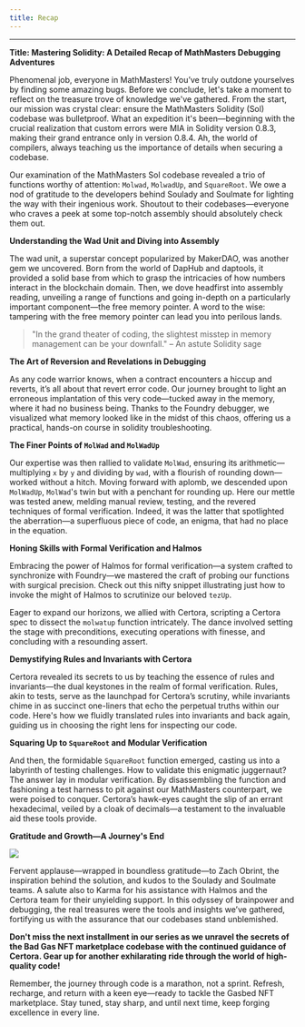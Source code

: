 ```yaml
---
title: Recap
---
```


---

**Title: Mastering Solidity: A Detailed Recap of MathMasters Debugging Adventures**

Phenomenal job, everyone in MathMasters! You’ve truly outdone yourselves by finding some amazing bugs. Before we conclude, let's take a moment to reflect on the treasure trove of knowledge we've gathered. From the start, our mission was crystal clear: ensure the MathMasters Solidity (Sol) codebase was bulletproof. What an expedition it's been—beginning with the crucial realization that custom errors were MIA in Solidity version 0.8.3, making their grand entrance only in version 0.8.4. Ah, the world of compilers, always teaching us the importance of details when securing a codebase.

Our examination of the MathMasters Sol codebase revealed a trio of functions worthy of attention: `Molwad`, `MolwadUp`, and `SquareRoot`. We owe a nod of gratitude to the developers behind Soulady and Soulmate for lighting the way with their ingenious work. Shoutout to their codebases—everyone who craves a peek at some top-notch assembly should absolutely check them out.

**Understanding the Wad Unit and Diving into Assembly**

The wad unit, a superstar concept popularized by MakerDAO, was another gem we uncovered. Born from the world of DapHub and daptools, it provided a solid base from which to grasp the intricacies of how numbers interact in the blockchain domain. Then, we dove headfirst into assembly reading, unveiling a range of functions and going in-depth on a particularly important component—the free memory pointer. A word to the wise: tampering with the free memory pointer can lead you into perilous lands.

> "In the grand theater of coding, the slightest misstep in memory management can be your downfall." – An astute Solidity sage

**The Art of Reversion and Revelations in Debugging**

As any code warrior knows, when a contract encounters a hiccup and reverts, it’s all about that revert error code. Our journey brought to light an erroneous implantation of this very code—tucked away in the memory, where it had no business being. Thanks to the Foundry debugger, we visualized what memory looked like in the midst of this chaos, offering us a practical, hands-on course in solidity troubleshooting.

**The Finer Points of `MolWad` and `MolWadUp`**

Our expertise was then rallied to validate `MolWad`, ensuring its arithmetic—multiplying `x` by `y` and dividing by `wad`, with a flourish of rounding down—worked without a hitch. Moving forward with aplomb, we descended upon `MolWadUp`, `MolWad`'s twin but with a penchant for rounding up. Here our mettle was tested anew, melding manual review, testing, and the revered techniques of formal verification. Indeed, it was the latter that spotlighted the aberration—a superfluous piece of code, an enigma, that had no place in the equation.

**Honing Skills with Formal Verification and Halmos**

Embracing the power of Halmos for formal verification—a system crafted to synchronize with Foundry—we mastered the craft of probing our functions with surgical precision. Check out this nifty snippet illustrating just how to invoke the might of Halmos to scrutinize our beloved `tezUp`.

Eager to expand our horizons, we allied with Certora, scripting a Certora spec to dissect the `molwatup` function intricately. The dance involved setting the stage with preconditions, executing operations with finesse, and concluding with a resounding assert.

**Demystifying Rules and Invariants with Certora**

Certora revealed its secrets to us by teaching the essence of rules and invariants—the dual keystones in the realm of formal verification. Rules, akin to tests, serve as the launchpad for Certora’s scrutiny, while invariants chime in as succinct one-liners that echo the perpetual truths within our code. Here's how we fluidly translated rules into invariants and back again, guiding us in choosing the right lens for inspecting our code.

**Squaring Up to `SquareRoot` and Modular Verification**

And then, the formidable `SquareRoot` function emerged, casting us into a labyrinth of testing challenges. How to validate this enigmatic juggernaut? The answer lay in modular verification. By disassembling the function and fashioning a test harness to pit against our MathMasters counterpart, we were poised to conquer. Certora’s hawk-eyes caught the slip of an errant hexadecimal, veiled by a cloak of decimals—a testament to the invaluable aid these tools provide.

**Gratitude and Growth—A Journey's End**

![](https://cdn.videotap.com/618/screenshots/f1jDytCGHX7SOnW0it2c-320.83.png)

Fervent applause—wrapped in boundless gratitude—to Zach Obrint, the inspiration behind the solution, and kudos to the Soulady and Soulmate teams. A salute also to Karma for his assistance with Halmos and the Certora team for their unyielding support. In this odyssey of brainpower and debugging, the real treasures were the tools and insights we’ve gathered, fortifying us with the assurance that our codebases stand unblemished.

**Don't miss the next installment in our series as we unravel the secrets of the Bad Gas NFT marketplace codebase with the continued guidance of Certora. Gear up for another exhilarating ride through the world of high-quality code!**

Remember, the journey through code is a marathon, not a sprint. Refresh, recharge, and return with a keen eye—ready to tackle the Gasbed NFT marketplace. Stay tuned, stay sharp, and until next time, keep forging excellence in every line.
